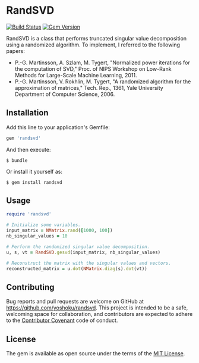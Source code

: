 # RandSVD

[![Build Status](https://github.com/yoshoku/randsvd/actions/workflows/build.yml/badge.svg)](https://github.com/yoshoku/randsvd/actions/workflows/build.yml)
[![Gem Version](https://badge.fury.io/rb/randsvd.svg)](https://badge.fury.io/rb/randsvd)

RandSVD is a class that performs truncated singular value decomposition using a randomized algorithm.
To implement, I referred to the following papers:

- P.-G. Martinsson, A. Szlam, M. Tygert, "Normalized power iterations for the computation of SVD," Proc. of NIPS Workshop on Low-Rank Methods for Large-Scale Machine Learning, 2011.
- P.-G. Martinsson, V. Rokhlin, M. Tygert, "A randomized algorithm for the approximation of matrices," Tech. Rep., 1361, Yale University Department of Computer Science, 2006.

## Installation

Add this line to your application's Gemfile:

```ruby
gem 'randsvd'
```

And then execute:

    $ bundle

Or install it yourself as:

    $ gem install randsvd

## Usage

```ruby
require 'randsvd'

# Initialize some variables.
input_matrix = NMatrix.rand([1000, 100])
nb_singular_values = 10

# Perform the randomized singular value decomposition.
u, s, vt = RandSVD.gesvd(input_matrix, nb_singular_values)

# Reconstruct the matrix with the singular values and vectors.
reconstructed_matrix = u.dot(NMatrix.diag(s).dot(vt))
```

## Contributing

Bug reports and pull requests are welcome on GitHub at https://github.com/yoshoku/randsvd.
This project is intended to be a safe, welcoming space for collaboration,
and contributors are expected to adhere to the [Contributor Covenant](http://contributor-covenant.org) code of conduct.

## License

The gem is available as open source under the terms of the [MIT License](http://opensource.org/licenses/MIT).
